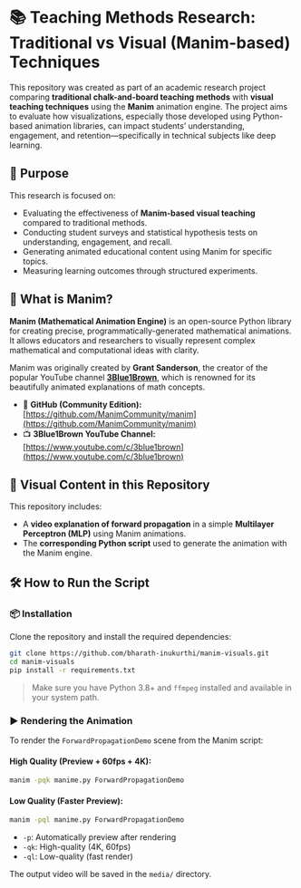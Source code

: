 # 📚 Teaching Methods Research: Traditional vs Visual (Manim-based) Techniques

This repository was created as part of an academic research project comparing **traditional chalk-and-board teaching methods** with **visual teaching techniques** using the **Manim** animation engine. The project aims to evaluate how visualizations, especially those developed using Python-based animation libraries, can impact students’ understanding, engagement, and retention—specifically in technical subjects like deep learning.

## 🎯 Purpose

This research is focused on:
- Evaluating the effectiveness of **Manim-based visual teaching** compared to traditional methods.
- Conducting student surveys and statistical hypothesis tests on understanding, engagement, and recall.
- Generating animated educational content using Manim for specific topics.
- Measuring learning outcomes through structured experiments.

## 🧠 What is Manim?

**Manim (Mathematical Animation Engine)** is an open-source Python library for creating precise, programmatically-generated mathematical animations. It allows educators and researchers to visually represent complex mathematical and computational ideas with clarity.

Manim was originally created by **Grant Sanderson**, the creator of the popular YouTube channel **[3Blue1Brown](https://www.3blue1brown.com/)**, which is renowned for its beautifully animated explanations of math concepts.

- 🔗 **GitHub (Community Edition):** [https://github.com/ManimCommunity/manim](https://github.com/ManimCommunity/manim)
- 📺 **3Blue1Brown YouTube Channel:** [https://www.youtube.com/c/3blue1brown](https://www.youtube.com/c/3blue1brown)

## 🎥 Visual Content in this Repository

This repository includes:
- A **video explanation of forward propagation** in a simple **Multilayer Perceptron (MLP)** using Manim animations.
- The **corresponding Python script** used to generate the animation with the Manim engine.


## 🛠️ How to Run the Script

### 📦 Installation

Clone the repository and install the required dependencies:

```bash
git clone https://github.com/bharath-inukurthi/manim-visuals.git
cd manim-visuals
pip install -r requirements.txt
```

> Make sure you have Python 3.8+ and `ffmpeg` installed and available in your system path.

### ▶️ Rendering the Animation

To render the `ForwardPropagationDemo` scene from the Manim script:

#### High Quality (Preview + 60fps + 4K):

```bash
manim -pqk manime.py ForwardPropagationDemo
```

#### Low Quality (Faster Preview):

```bash
manim -pql manime.py ForwardPropagationDemo
```

- `-p`: Automatically preview after rendering  
- `-qk`: High-quality (4K, 60fps)  
- `-ql`: Low-quality (fast render)  

The output video will be saved in the `media/` directory.


